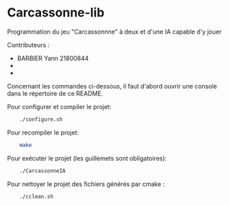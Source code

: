# Carcassonne-lib
Programmation du jeu "Carcassonnne" à deux et d'une IA capable d'y jouer

Contributeurs :
- BARBIER Yann 21800844
-
-


Concernant les commandes ci-dessous, il faut d'abord ouvrir une console dans le répertoire de ce README.

Pour configurer et compiler le projet:
```bash
	./configure.sh
```
Pour recompiler le projet:
```bash
	make
```
Pour exécuter le projet (les guillemets sont obligatoires):
```bash
	./CarcassonneIA
```

Pour nettoyer le projet des fichiers générés par cmake :
```bash
	./cclean.sh
```